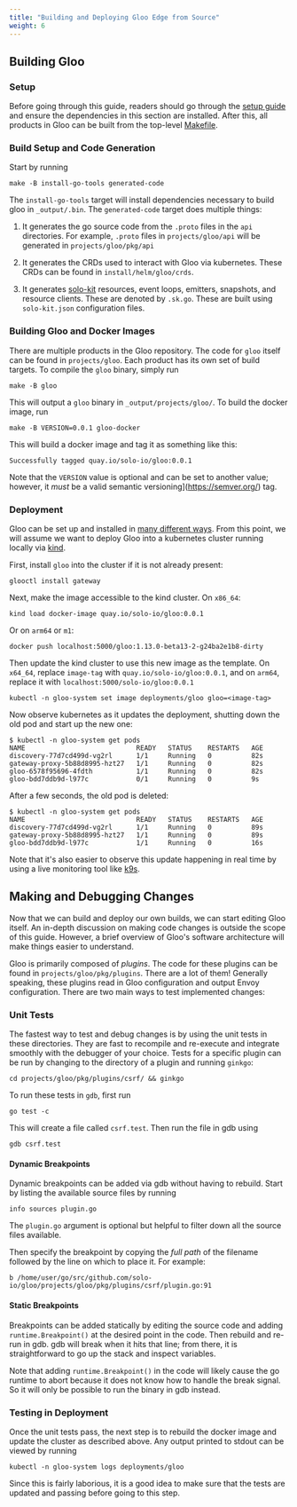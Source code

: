 ```yaml
---
title: "Building and Deploying Gloo Edge from Source"
weight: 6
---
```


## Building Gloo

### Setup

Before going through this guide, readers should go through the [setup guide](https://docs.solo.io/gloo-edge/latest/guides/dev/setting-up-dev-environment/) and ensure the dependencies in this section are installed. After this, all products in Gloo can be built from the top-level [Makefile](https://github.com/solo-io/gloo/blob/master/Makefile).

### Build Setup and Code Generation

Start by running

    make -B install-go-tools generated-code

The `install-go-tools` target will install dependencies necessary to build gloo in `_output/.bin`. The `generated-code` target does multiple things:

1. It generates the go source code from the `.proto` files in the `api` directories. For example, `.proto` files in `projects/gloo/api` will be generated in `projects/gloo/pkg/api`

2. It generates the CRDs used to interact with Gloo via kubernetes. These CRDs can be found in `install/helm/gloo/crds`.

3. It generates [solo-kit](https://github.com/solo-io/solo-kit) resources, event loops, emitters, snapshots, and resource clients. These are denoted by `.sk.go`.  These are built using `solo-kit.json` configuration files.

### Building Gloo and Docker Images

There are multiple products in the Gloo repository. The code for `gloo` itself can be found in `projects/gloo`. Each product has its own set of build targets. To compile the `gloo` binary, simply run

    make -B gloo

This will output a `gloo` binary in `_output/projects/gloo/`. To build the docker image, run

    make -B VERSION=0.0.1 gloo-docker

This will build a docker image and tag it as something like this:

    Successfully tagged quay.io/solo-io/gloo:0.0.1

Note that the `VERSION` value is optional and can be set to another value; however, it *must* be a valid semantic versioning](https://semver.org/) tag.

### Deployment

Gloo can be set up and installed in [many different ways](https://docs.solo.io/gloo-edge/latest/installation/preparation/#deployment-requirements). From this point, we will assume we want to deploy Gloo into a kubernetes cluster running locally via [kind](https://docs.solo.io/gloo-edge/latest/installation/platform_configuration/cluster_setup/#kind).

First, install `gloo` into the cluster if it is not already present:

    glooctl install gateway

Next, make the image accessible to the kind cluster. On `x86_64`:

    kind load docker-image quay.io/solo-io/gloo:0.0.1

Or on `arm64` or `m1`:

    docker push localhost:5000/gloo:1.13.0-beta13-2-g24ba2e1b8-dirty

Then update the kind cluster to use this new image as the template. On `x64_64`, replace `image-tag` with `quay.io/solo-io/gloo:0.0.1`, and on `arm64`, replace it with `localhost:5000/solo-io/gloo:0.0.1`

    kubectl -n gloo-system set image deployments/gloo gloo=<image-tag>

Now observe kubernetes as it updates the deployment, shutting down the old pod and start up the new one:

    $ kubectl -n gloo-system get pods
    NAME                            READY   STATUS    RESTARTS   AGE
    discovery-77d7cd499d-vg2rl      1/1     Running   0          82s
    gateway-proxy-5b88d8995-hzt27   1/1     Running   0          82s
    gloo-6578f95696-4fdth           1/1     Running   0          82s
    gloo-bdd7ddb9d-l977c            0/1     Running   0          9s

After a few seconds, the old pod is deleted:

    $ kubectl -n gloo-system get pods
    NAME                            READY   STATUS    RESTARTS   AGE
    discovery-77d7cd499d-vg2rl      1/1     Running   0          89s
    gateway-proxy-5b88d8995-hzt27   1/1     Running   0          89s
    gloo-bdd7ddb9d-l977c            1/1     Running   0          16s

Note that it's also easier to observe this update happening in real time by using a live monitoring tool like [k9s](https://k9scli.io/).

## Making and Debugging Changes

Now that we can build and deploy our own builds, we can start editing Gloo itself. An in-depth discussion on making code changes is outside the scope of this guide. However, a brief overview of Gloo's software architecture will make things easier to understand.

Gloo is primarily composed of *plugins*. The code for these plugins can be found in `projects/gloo/pkg/plugins`. There are a lot of them! Generally speaking, these plugins read in Gloo configuration and output Envoy configuration. There are two main ways to test implemented changes:

### Unit Tests

The fastest way to test and debug changes is by using the unit tests in these directories. They are fast to recompile and re-execute and integrate smoothly with the debugger of your choice. Tests for a specific plugin can be run by changing to the directory of a plugin and running `ginkgo`:

    cd projects/gloo/pkg/plugins/csrf/ && ginkgo

To run these tests in `gdb`, first run

    go test -c

This will create a file called `csrf.test`. Then run the file in gdb using

    gdb csrf.test

#### Dynamic Breakpoints

Dynamic breakpoints can be added via gdb without having to rebuild. Start by listing the available source files by running

    info sources plugin.go

The `plugin.go` argument is optional but helpful to filter down all the source files available.

Then specify the breakpoint by copying the *full path* of the filename followed by the line on which to place it. For example:

    b /home/user/go/src/github.com/solo-io/gloo/projects/gloo/pkg/plugins/csrf/plugin.go:91

#### Static Breakpoints

Breakpoints can be added statically by editing the source code and adding `runtime.Breakpoint()` at the desired point in the code. Then rebuild and re-run in gdb. gdb will break when it hits that line; from there, it is straightforward to go up the stack and inspect variables.

Note that adding `runtime.Breakpoint()` in the code will likely cause the go runtime to abort because it does not know how to handle the break signal. So it will only be possible to run the binary in gdb instead.

### Testing in Deployment

Once the unit tests pass, the next step is to rebuild the docker image and update the cluster as described above. Any output printed to stdout can be viewed by running

    kubectl -n gloo-system logs deployments/gloo

Since this is fairly laborious, it is a good idea to make sure that the tests are updated and passing before going to this step.
